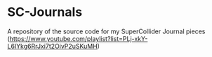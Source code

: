 # SC-Journals
A repository of the source code for my SuperCollider Journal pieces (https://www.youtube.com/playlist?list=PLj-xkY-L6IYkg6RrJxi7t2OivP2uSKuMH)
